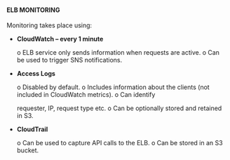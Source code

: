 #### ELB MONITORING


Monitoring takes place using:


- **CloudWatch – every 1 minute**

  o ELB service only sends information when requests are active. o Can be used to trigger SNS notifications.

- **Access Logs**

  o Disabled by default. o Includes information about the clients (not included in CloudWatch metrics). o Can identify

  requester, IP, request type etc. o Can be optionally stored and retained in S3.



- **CloudTrail**

  o Can be used to capture API calls to the ELB. o Can be stored in an S3 bucket.

